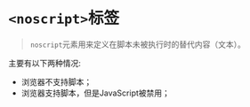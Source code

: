 # `<noscript>`标签

> `noscript`元素用来定义在脚本未被执行时的替代内容（文本）。

主要有以下两种情况:

- 浏览器不支持脚本；
- 浏览器支持脚本，但是JavaScript被禁用；

